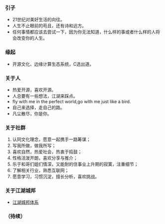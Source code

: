 ### 引子
- 21世纪对美好生活的向往。
- 人生不止眼前的苟且，还有诗和远方。
- 任何事情都应该去尝试一下，因为你无法知道，什么样的事或者什么样的人将会改变你的人生。

### 缘起
- 开源文化、边缘计算生态系统，C选出道。

### 关于人
- 热爱开源，喜欢开源。
- 人总要有一些想法，江湖来踩点。
- fly with me in the perfect world,go with me just like a bird.
- 自己来选择，走自己的路。
- 凡尘散尽，你是你。

### 关于社群
1. 认同文化理念，愿意一起携手一路筹谋；
2. 写我所做，做我所写；
3. 喜欢自然，热爱社会，热衷于捣鼓；
4. 性格活泼开朗，喜欢分享与推介；
5. 乐于和哥们姐们情深，又能耐的住事业上升期的寂寞，注重细节；
6. 了解相关行业，熟悉互联网；
7. 愿意学习，习惯沉淀，擅长分析，喜欢挑战。

### 关于江湖城邦
* [江湖城邦体系](https://github.com/72-j/img/blob/master/cb-1.jpg)

### （待续）
